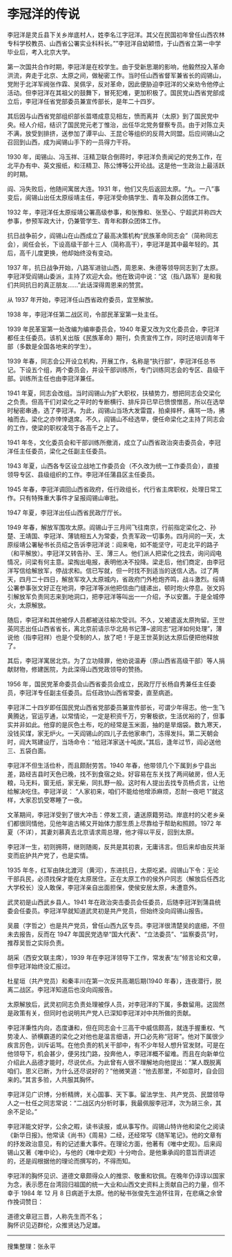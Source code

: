 # 李冠洋的传说

李冠洋是灵丘县下关乡岸底村人，姓李名江字冠洋。其父在民国初年曾任山西农林专科学校教员、山西省公署实业科科长。””李冠洋自幼颖悟，于山西省立第一中学毕业后，考入北京大学。

第一次国共合作时期，李冠洋是在校学生。由于受新思潮的影响，他毅然投入革命洪流，奔走于北京、太原之间，做秘密工作。当时任山西省督军兼省长的阎锡山，党附于北洋军阀张作霖、吴佩孚，反对革命，因此便胁迫李冠洋的父亲劝令他停止活动。但李冠洋在其祖父的鼓舞下，冒死犯难，更加积极了。国民党山西省党部成立后，李冠洋任省党部委员兼宣传部长，是年二十四岁。

其后因与山西省党部组织部长苗塔成意见相左，愤而离并（太原》到了国民党中央。经人介绍，结识了国民党元老丁惟治，出任华北党务督察专员。由于对陈立夫不满，放受到排挤，送参加了谭平山、王昆仑等组织的反蒋大同盟。后应间锡山之召回到山西，成为闻锡山手下的一员得力干将。

1930 年，闺锡山、冯玉祥、汪精卫联合倒蒋时，李冠洋负责闻记的党务工作，在北平办有中、英文报纸，和汪精卫、陈公博等公开论战。这是他一生政治上最活跃的时期。

阎、冯失败后，他随间寓居大连。1931 年，他们又先后返回太原。“九。一八”事变后，阆锡山出任太原绥靖主任，李冠洋受命搞学生、青年及群众团体工作。

1932 年，李冠洋任太原绥靖公署高级参事，和张豫和、张至心、宁超武并称四大参事，参预军政大计，仍兼管学生、青年和群众团体工作。

抗日战争前夕，阎锡山在山西成立了最高决策机构“民族革命同志会”（简称同志会），阆任会长，下设高级干部十三人（简称高干），李冠洋是其中最年轻的。其后，高千儿度更换，他却始终没有变动。

1937 年，抗日战争开始，八路军进驻山西，周恩来、朱德等领导同志到了太原。李冠洋受阎锡山委派，主持了欢迎大会。他在致词中说：“这（指八路军）是和我们共同抗日的真正朋友……”此话深得周恩来的赞赏。

从 1937 年开始，李冠洋任山西省政府委员，宜至解放。

1938 年，李冠洋任第二战区司，令部民革室第一处主任。

1939 年民革室第一处改编为编审委员会，1940 年夏又改为文化委员会，李冠洋都任主任委员。该机关出版《民族革命》期刊，负责宣传工作，同时还培训青年干部（多数是全国各地来的学生）。

1939 年春，同志会公开设立机构，开展工作，名称是“执行部”，李冠洋任总书记。下设五个组，两个委员会，并设干部训练所，专门训练同志会的专区、县级干部。训练所主任也由李冠洋兼任。

1941 年夏，同志会改组。当时阎锡山为扩大职权，扶植势力，想把同志会交梁化之负责。但高干们对梁化之平时的专断横行、排斥异已早已愤恨憎恶，所以在选举时秘密串通，选了李冠洋。为此，阎锡山当场大发雷霆，拍桌摔杯，痛骂一场，拂袖而去。梁化之亦悻悻退席。不久，阎锡山不经选举，便任命梁化之主持了同志会的工作，使梁的职权凌驾于各高千之上了。

1941 年冬，文化委员会和干部训练所撤消，成立了山西省政治突击委员会，李冠洋任主任委员，梁化之任副主任委员。

1943 年夏，山西各专区设立战地工作委员会（不久改为统一工作委员会），直接领导专区、县级组织的工作。李冠洋任蒲县区主任委员。

1945 年春，李冠洋调回山西省政府，任行政组长，代行省主席职权，处理日常工作。只有特殊重大事件才呈报阎锡山审批。

1947 年夏，李冠洋出任山西省民政厅厅长。

1949 年春，解放军围攻太原。阎锡山于三月间飞往南京，行前指定梁化之、孙楚、王靖国、李冠洋、薄锍相五人为常委，负责军政一切事务。四月间的一天，太原绥靖公署秘书长员绍之告诉李冠洋说：阎来电，如不能坚守，可走北平的路子（和平解放）。李冠洋又转告孙、王、薄三人。他们派人把梁化之找去，询问阎电情况，问梁有何主意。梁掏出电报，表明他决不投降。梁走后，他们商定，由李冠洋写信给解放军，停战求和。信已写就，但一时找不到适当的送信人选。过了两天，四月二十四日，解放军攻入太原城内，省政府门外枪炮齐鸣，战斗激烈。绥靖公署参事张文好正在地洞，李冠洋等派他把信由门缝递出，顿时炮火停息。张文妈引解放军负责同志来到地洞口，把李冠洋等叫出一一介绍，予以安置。于是全城停火，太原解放。

随后，李冠洋和其他被俘人员都被送往榆次受训。不久，又被遣返太原拘留。王世英同志出任山西省省长，离北京前请示华北局书记薄~波同志“冠洋如何处理”，薄说他（指李冠祥）也是个受制的人，放了吧！于是王世英到达太原后便把他释放了。

其后，李冠洋寓居北京。为了立功赎罪，他劝说温寿（原山西省高级干部）等人捐献财物，修建医院，为此深得山西党政领导的赞扬。

1956 年，国民党革命委员会山西省委员会成立，民政厅厅长杨自秀兼任主任委员，李冠洋专任副主任委员。后任政协山西省常委，直至病逝。

李冠洋二十四岁即任国民党山西省党部委员兼宣传部长，可谓少年得志。他一生飞黄腾达，官运亨通，以常情论，一定是积资千万，穷奢极欲，生活优裕的了，但事实并非如此。他穿的是灰色土布，吃的经常是玉米面，抽的是旱烟袋。数九寒天，没钱买煤，家无炉火。一天阎锡山的四儿子去他家串门，冻得发抖。第二天朝会时，阎大骂建设厅，当场命令：“给冠洋家送十吨炭。”其后，逢年过节，阎必送他三、五袋白面。

李冠洋不但生活俭朴，而且颇耐劳苦。1940 年春，他带领几个下属到乡宁县出差，路经吉县时天色已晚，找不到食宿之处。好容易在东关找了两间破房，但人无粮，马无料，窗无纸，家无柴，同扎野一般。这时有人提出去找专员杨贞言，让他给解决吃住。李冠洋说：
“人家初来，咱们不能给他增添麻烦，忍耐一夜吧 1”就这样，大家忍饥受寒睡了一夜。

文革期间，李冠洋受到了很大冲击：停发工资，遺送原籍劳动。岸底村的父老乡亲们都很同情他，见他年逾古稀又开始体力那生质上尽靠给于帮助和照顾。1972 年夏（不详），其妻刘慕真去北京请求周总理，他才得以平反，回到太原。

李冠洋一生，初则拥蒋，继则随阁，反共是其初衷，无庸讳言。但后来却由反共渐变而庇护共产党了，也是实情。

1935 年冬，红军由陕北渡河（黄河），东进抗日，太原吃紧。阎锡山下令：无论干部兵民，必须找保才能在太原居住。正在太原工作的侯外户同志（解放后任西北大学校长）没人敢保，李冠洋亲自出面担保，使侯安居太原，未遭意外。

武灵初是山西武乡县人。1941 年在政治突击委员会任委员，后随李冠洋到蒲县统委会任委员。李冠洋早就知道武灵初是共产党员，但始终没向阎锡山报告。

吴晨（字哲之）也是共产党员，曾任山西九区专员。李冠洋很清楚吴的底细，不但未去报告，反而在 1947 年国民党选举“国大代表”、“立法委员”、“监察委员”时，推荐吴哲之实际负责。

胡采（西安文联主席），1939 年在李冠洋领导下工作，常发表“左”倾言论和文章，但李冠洋始终没汇报过。

杜星垣（共产党员）和秦丰川在第一次反共高潮后期(1940 年春），连夜潜行，脱离二战区。李冠洋知道后也没向阎报告。

太原解放后，武灵初同志负责处理被俘人员，对李冠洋的下属，多数留用。这固然是政策有关，但同时也说明共产党人已深知李冠洋对中共所做的贡献。

李冠洋秉性内向，态度谦和，但在同志会十三高干中威信颇高，就连手握重权、气势凌人、骄横霸道的梁化之对他也是温言细语，开口必先称“冠哥”。他对下属很少疾言厉色，训斥诟骂。在他负责的机关干部中，有不少年轻人想升官发财。可是在他领导下，机会甚少，便另找门路，投奔他人，李冠洋概不留难。而且在向新单位介绍此人品德才能时，尽说优点。为此曾有人很不理解地向他提出：“某人既脱离咱们，恩义已断，为什么还尽说好的？”他微笑道：“他去那里，不如意时，自会回来的。”其言多验，人共服其胸怀。

李冠洋见广识博，分析精牌，关心国事、天下事。留法学生、共产党员、民盟领导人之一杜任之同志常说：“二战区内分析时事，我最佩服李冠洋，次为胡三余，其余不足论。”

李冠洋能文好学，公余之暇，读书读报，或从事写作。阎锡山特许他和梁化之阅读《新华日报》。他常读《尚书》《周易》二经，还经常写《随军笔记》。他的文章有的抒发政治意见，有的记述重大事件。在理论方面，他著有《唯中史观》。后来阎锡山又著《唯中论》，与他的《唯中史观》十分吻合。是他秉承阎的意旨而讲述的，还是阎根据他的理论而撰写的，不得而知。

李冠洋的胸怀见识、道德文章颇得众人的推崇、敬重和钦佩。在晚年仍谆谆以国家为念，表示愿在台湾回归祖国的统一大业和山西文史资料上贡献自己的力量，但不幸于 1984 年 12 月 8 日病逝于太原。他的秘书张俊先生追怀往背，在悲痛之余曾作挽词赞日：

道德文章冠三晋，人称先生而不名；  
胸怀识见迈群伦，众推贤达乃足雄。

---

搜集整理：张永平
